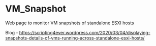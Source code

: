 # VM_Snapshot
Web page to monitor VM snapshots of standalone ESXI hosts

Blog - https://scripting4ever.wordpress.com/2020/03/04/displaying-snapshots-details-of-vms-running-across-standalone-esxi-hosts/
